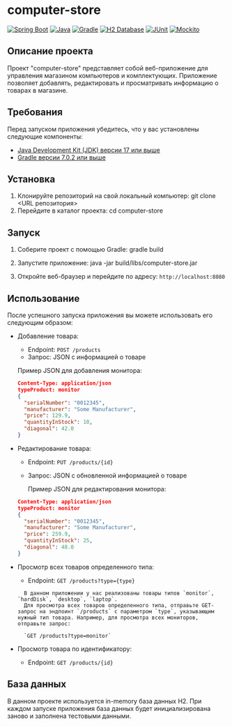 # computer-store

[![Spring Boot](https://img.shields.io/badge/Spring%20Boot-3.1.0-brightgreen)](https://spring.io/projects/spring-boot)
[![Java](https://img.shields.io/badge/Java-17-blue)](https://www.oracle.com/java/technologies/javase-jdk17-downloads.html)
[![Gradle](https://img.shields.io/badge/Gradle-blueviolet)](https://gradle.org/releases/)
[![H2 Database](https://img.shields.io/badge/H2%20Database-orange)](https://www.h2database.com/html/main.html)
[![JUnit](https://img.shields.io/badge/JUnit-green)](https://junit.org/)
[![Mockito](https://img.shields.io/badge/Mockito-green)](https://site.mockito.org/)

## Описание проекта

Проект "computer-store" представляет собой веб-приложение для управления магазином компьютеров и комплектующих. Приложение позволяет добавлять, редактировать и просматривать информацию о товарах в магазине.

## Требования

Перед запуском приложения убедитесь, что у вас установлены следующие компоненты:

- [Java Development Kit (JDK) версии 17 или выше](https://www.oracle.com/java/technologies/javase-jdk17-downloads.html)
- [Gradle версии 7.0.2 или выше](https://gradle.org/releases/)

## Установка

1. Клонируйте репозиторий на свой локальный компьютер: git clone <URL репозитория>
2. Перейдите в каталог проекта: cd computer-store

## Запуск

1. Соберите проект с помощью Gradle: gradle build
2. Запустите приложение: java -jar build/libs/computer-store.jar


3. Откройте веб-браузер и перейдите по адресу: `http://localhost:8080`

## Использование

После успешного запуска приложения вы можете использовать его следующим образом:

- Добавление товара:
    - Endpoint: `POST /products`
    - Запрос: JSON с информацией о товаре

  Пример JSON для добавления монитора:
  ```json
  Content-Type: application/json
  typeProduct: monitor
  {
    "serialNumber": "0012345",
    "manufacturer": "Some Manufacturer",
    "price": 129.9,
    "quantityInStock": 10,
    "diagonal": 42.0
  }

- Редактирование товара:
    - Endpoint: `PUT /products/{id}`
    - Запрос: JSON с обновленной информацией о товаре
  
      Пример JSON для редактирования монитора:

  ```json
  Content-Type: application/json
  typeProduct: monitor
  {
    "serialNumber": "0012345",
    "manufacturer": "Some Manufacturer",
    "price": 259.9,
    "quantityInStock": 25,
    "diagonal": 48.0
  }

- Просмотр всех товаров определенного типа:
  - Endpoint: `GET /products?type={type}`
  ```text
    В данном приложении у нас реализованы товары типов `monitor`, `hardDisk`, `desktop`, `laptop`.
    Для просмотра всех товаров определенного типа, отправьте GET-запрос на эндпоинт `/products` с параметром `type`, указывающим нужный тип товара. Например, для просмотра всех мониторов, отправьте запрос:

    `GET /products?type=monitor`
  ```
- Просмотр товара по идентификатору:
    - Endpoint: `GET /products/{id}`

## База данных

В данном проекте используется in-memory база данных H2. При каждом запуске приложения база данных будет инициализирована заново и заполнена тестовыми данными.







